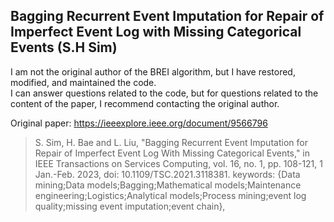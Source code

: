 ## Bagging Recurrent Event Imputation for Repair of Imperfect Event Log with Missing Categorical Events (S.H Sim)

I am not the original author of the BREI algorithm, but I have restored, modified, and maintained the code.<br/>
I can answer questions related to the code, but for questions related to the content of the paper, I recommend contacting the original author.

Original paper: https://ieeexplore.ieee.org/document/9566796
> S. Sim, H. Bae and L. Liu, "Bagging Recurrent Event Imputation for Repair of Imperfect Event Log With Missing Categorical Events," in IEEE Transactions on Services Computing, vol. 16, no. 1, pp. 108-121, 1 Jan.-Feb. 2023, doi: 10.1109/TSC.2021.3118381. keywords: {Data mining;Data models;Bagging;Mathematical models;Maintenance engineering;Logistics;Analytical models;Process mining;event log quality;missing event imputation;event chain},

